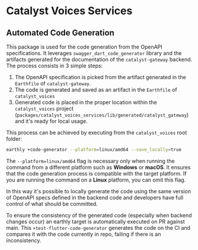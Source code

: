 # Catalyst Voices Services

## Automated Code Generation

This package is used for the code generation from the OpenAPI specifications.
It leverages `swagger_dart_code_generator` library and the artifacts generated
for the documentation of the `catalyst-gateway` backend.
The process consists in 3 simple steps:

1. The OpenAPI specification is picked from the artifact generated in the
`Earthfile` of `catalyst-gateway`.
2. The code is generated and saved as an artifact in the `Earthfile` of
`catalyst_voices`
3. Generated code is placed in the proper location within the `catalyst_voices`
project (`packages/catalyst_voices_services/lib/generated/catalyst_gateway`)
and it's ready for local usage.

This process can be achieved by executing from the `catalyst_voices` root
folder:

```sh
earthly +code-generator --platform=linux/amd64 --save_locally=true
```

The `--platform=linux/amd64` flag is necessary only when running the command from
a different platform such as **Windows** or **macOS**.
It ensures that the code generation process is compatible with the target platform.
If you are running the command on a **Linux** platform, you can omit this flag.

In this way it's possible to locally generate the code using the same version of
OpenAPI specs defined in the backend code and developers have full control of
what should be committed.

To ensure the consistency of the generated code (especially when backend changes
occur) an earthly target is automatically executed on PR against main.
This `+test-flutter-code-generator` generates the code on the CI and compares
it with the code currently in repo, failing if there is an inconsistency.
